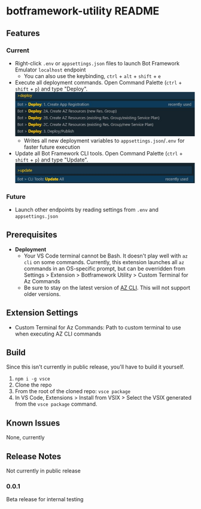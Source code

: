 # botframework-utility README

## Features

### Current

* Right-click `.env` or `appsettings.json` files to launch Bot Framework Emulator `localhost` endpoint
  * You can also use the keybinding, `ctrl` + `alt` + `shift` + `e`
* Execute all deployment commands. Open Command Palette (`ctrl` + `shift` + `p`) and type "Deploy".
![Deployment Options](https://github.com/mdrichardson/botframework-utility/blob/master/resources/deployment-options.jpg?raw=true)
  * Writes all new deployment variables to `appsettings.json`/`.env` for faster future execution
* Update all Bot Framework CLI tools. Open Command Palette (`ctrl` + `shift` + `p`) and type "Update".
![Update CLI Tools](https://github.com/mdrichardson/botframework-utility/raw/master/resources/cli-tool-update.jpg?raw=true)

### Future

* Launch other endpoints by reading settings from `.env` and `appsettings.json`

## Prerequisites

* **Deployment**
  * Your VS Code terminal cannot be Bash. It doesn't play well with `az cli` on some commands. Currently, this extension launches all `az` commands in an OS-specific prompt, but can be overridden from Settings > Extension > Botframework Utility > Custom Terminal for Az Commands
  * Be sure to stay on the latest version of [AZ CLI](https://docs.microsoft.com/en-us/cli/azure/install-azure-cli?view=azure-cli-latest). This will not support older versions.

## Extension Settings

* Custom Terminal for Az Commands: Path to custom terminal to use when executing AZ CLI commands

## Build

Since this isn't currently in public release, you'll have to build it yourself.

1. `npm i -g vsce`
2. Clone the repo
3. From the root of the cloned repo: `vsce package`
4. In VS Code, Extensions > Install from VSIX > Select the VSIX generated from the `vsce package` command.

## Known Issues

None, currently

## Release Notes

Not currently in public release

### 0.0.1

Beta release for internal testing
